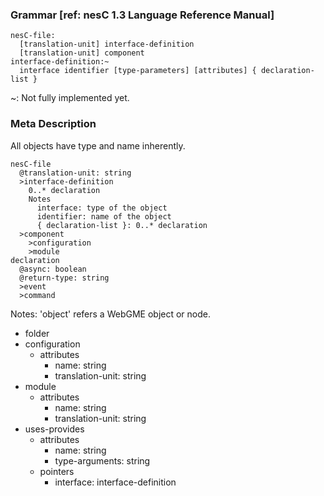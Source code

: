 ### Grammar [ref: nesC 1.3 Language Reference Manual]

```
nesC-file:
  [translation-unit] interface-definition
  [translation-unit] component
interface-definition:~
  interface identifier [type-parameters] [attributes] { declaration-list }
```
~: Not fully implemented yet.

### Meta Description

All objects have type and name inherently.

```
nesC-file
  @translation-unit: string
  >interface-definition
    0..* declaration
    Notes
      interface: type of the object
      identifier: name of the object
      { declaration-list }: 0..* declaration
  >component
    >configuration
    >module
declaration
  @async: boolean
  @return-type: string
  >event
  >command
```

Notes: 'object' refers a WebGME object or node.

- folder
- configuration
  - attributes
    - name: string
    - translation-unit: string
- module
  - attributes
    - name: string
    - translation-unit: string
- uses-provides
  - attributes
    - name: string
    - type-arguments: string
  - pointers
    - interface: interface-definition
